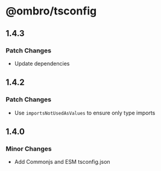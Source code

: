# @ombro/tsconfig

## 1.4.3

### Patch Changes

- Update dependencies

## 1.4.2

### Patch Changes

- Use `importsNotUsedAsValues` to ensure only type imports

## 1.4.0

### Minor Changes

- Add Commonjs and ESM tsconfig.json
